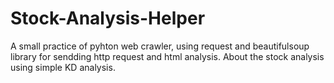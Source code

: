 # Stock-Analysis-Helper
A small practice of pyhton web crawler, using request and beautifulsoup library for sendding http request and html analysis. About the stock analysis using simple KD analysis.
